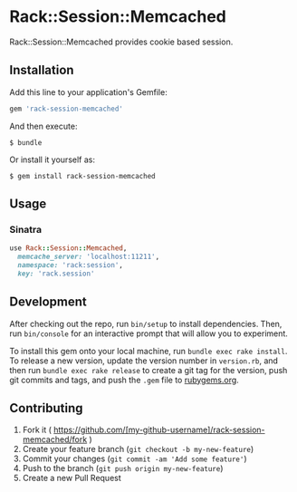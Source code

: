 # Rack::Session::Memcached

Rack::Session::Memcached provides cookie based session.

## Installation

Add this line to your application's Gemfile:

```ruby
gem 'rack-session-memcached'
```

And then execute:

    $ bundle

Or install it yourself as:

    $ gem install rack-session-memcached

## Usage

### Sinatra

```ruby
use Rack::Session::Memcached,
  memcache_server: 'localhost:11211',
  namespace: 'rack:session',
  key: 'rack.session'
```

## Development

After checking out the repo, run `bin/setup` to install dependencies. Then, run `bin/console` for an interactive prompt that will allow you to experiment.

To install this gem onto your local machine, run `bundle exec rake install`. To release a new version, update the version number in `version.rb`, and then run `bundle exec rake release` to create a git tag for the version, push git commits and tags, and push the `.gem` file to [rubygems.org](https://rubygems.org).

## Contributing

1. Fork it ( https://github.com/[my-github-username]/rack-session-memcached/fork )
2. Create your feature branch (`git checkout -b my-new-feature`)
3. Commit your changes (`git commit -am 'Add some feature'`)
4. Push to the branch (`git push origin my-new-feature`)
5. Create a new Pull Request

